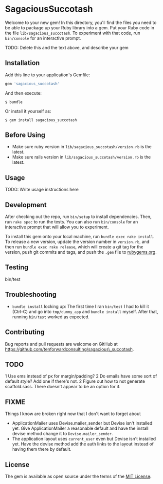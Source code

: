 # SagaciousSuccotash

Welcome to your new gem! In this directory, you'll find the files you need to be able to package up your Ruby library into a gem. Put your Ruby code in the file `lib/sagacious_succotash`. To experiment with that code, run `bin/console` for an interactive prompt.

TODO: Delete this and the text above, and describe your gem

## Installation

Add this line to your application's Gemfile:

```ruby
gem 'sagacious_succotash'
```

And then execute:

    $ bundle

Or install it yourself as:

    $ gem install sagacious_succotash

## Before Using

* Make sure ruby version in `lib/sagacious_succotash/version.rb` is the latest.
* Make sure rails version in `lib/sagacious_succotash/version.rb` is the latest.

## Usage

TODO: Write usage instructions here

## Development

After checking out the repo, run `bin/setup` to install dependencies. Then, run `rake spec` to run the tests. You can also run `bin/console` for an interactive prompt that will allow you to experiment.

To install this gem onto your local machine, run `bundle exec rake install`. To release a new version, update the version number in `version.rb`, and then run `bundle exec rake release`, which will create a git tag for the version, push git commits and tags, and push the `.gem` file to [rubygems.org](https://rubygems.org).

## Testing

  bin/test

## Troubleshooting

* `bundle install` locking up: The first time I ran `bin/test` I had to kill it (Ctrl-C) and go into `tmp/dummy_app` and `bundle install` myself. After that, running `bin/test` worked as expected.

## Contributing

Bug reports and pull requests are welcome on GitHub at https://github.com/tenforwardconsulting/sagacious\_succotash.

## TODO

1 Use ems instead of px for margin/padding?
2 Do emails have some sort of default style? Add one if there's not.
2 Figure out how to not generate scaffold.sass. There doesn't appear to be an option for it.

## FIXME
Things I know are broken right now that I don't want to forget about
* ApplicationMailer uses Devise.mailer\_sender but Devise isn't installed yet. Give ApplicationMailer a reasonable default and have the install devise method change it to `Devise.mailer_sender`.
* The application layout uses `current_user` even but Devise isn't installed yet. Have the devise method add the auth links to the layout instead of having them there by default.

## License

The gem is available as open source under the terms of the [MIT License](http://opensource.org/licenses/MIT).


